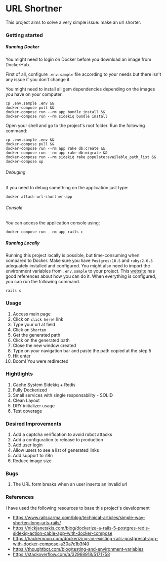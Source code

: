 # URL Shortner

This project aims to solve a very simple issue: make an url shorter.

### Getting started

##### Running Docker

You might need to login on Docker before you download an image from DockerHub.

First of all, configure `.env.sample` file according to your needs but there isn't any issue if you don't change it.

You might need to install all gem dependencies depending on the images you have on your computer.

```
cp .env.sample .env &&
docker-compose pull &&
docker-compose run --rm app bundle install &&
docker-compose run --rm sidekiq bundle install
```

Open your shell and go to the project's root folder. Run the following command:

```
cp .env.sample .env &&
docker-compose pull &&
docker-compose run --rm app rake db:create &&
docker-compose run --rm app rake db:migrate &&
docker-compose run --rm sidekiq rake populate:available_path_list &&
docker-compose up
```

###### Debuging

If you need to debug something on the application just type:

```
docker attach url-shortner-app
```

###### Console

You can access the application console using:

```
docker-compose run --rm app rails c
```

##### Running Locally

Running this project locally is possible, but time-consuming when compared to Docker.
Make sure you have `Postgres:10.5` and `ruby:2.6.3` adequately installed and configured.
You might also need to import the environment variables from `.env.sample` to your project.
This [website](http://railsapps.github.io/rails-environment-variables.html) has good references about how you can do it.
When everything is configured, you can run the following command.

```
rails s
```

### Usage

1) Access main page
2) Click on `click here!` link
3) Type your url at field
4) Click on `Shorten`
5) Get the generated path
6) Click on the generated path
7) Close the new window created
8) Type on your navigation bar and paste the path copied at the step 5
9) Hit enter
10) Boom! You were redirected

### Hightlights

1) Cache System Sidekiq + Redis
2) Fully Dockerized
3) Small services with single responsability - SOLID
4) Clean Layout
5) DRY initializer usage
6) Test coverage

### Desired Improvements

1) Add a captcha verification to avoid robot attacks
2) Add a configuration to release to production
3) Add user login
4) Allow users to see a list of generated links
5) Add support to i18n
6) Reduce image size

### Bugs

1) The URL form breaks when an user inserts an invalid url

### References

I have used the following resources to base this project's development

* https://www.railscarma.com/blog/technical-articles/simple-way-shorten-long-urls-rails/
* https://nickjanetakis.com/blog/dockerize-a-rails-5-postgres-redis-sidekiq-action-cable-app-with-docker-compose
* https://hackernoon.com/dockerizing-an-existing-rails-postgresql-app-with-docker-compose-a30a7e1b3f40
* https://thoughtbot.com/blog/testing-and-environment-variables
* https://stackoverflow.com/a/32968918/5171758
